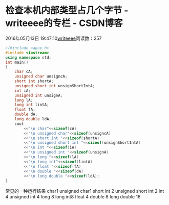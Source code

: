 # 检查本机内部类型占几个字节 - writeeee的专栏 - CSDN博客
2016年05月13日 19:47:10[writeeee](https://me.csdn.net/writeeee)阅读数：257
```cpp
//#include <apue.h>
#include <iostream>
using namespace std;
int main()
{
    char cA;
    unsigned char unsigncA;
    short int shortA;
    unsigned short int unsignShortIntA;
    int iA;
    unsigned int unsignA;
    long lA;
    long int lintA;
    float fA;
    double dA;
    long double ldA;
    cout
        <<"\n char"<<sizeof(cA)
        <<"\n unsigned char"<<sizeof(unsigncA)
        <<"\n short int "<<sizeof(shortA)
        <<"\n unsigned short int "<<sizeof(unsignShortIntA)
        <<"\n int "<<sizeof(iA)
        <<"\n unsigned int "<<sizeof(unsignA)
        <<"\n long "<<sizeof(lA)
        <<"\n long int"<<sizeof(lintA)
        <<"\n float "<<sizeof(fA)
        <<"\n double "<<sizeof(dA)
        <<"\n long double "<<sizeof(ldA);
}
```
常见的一种运行结果
char1 
 unsigned char1 
 short int 2 
 unsigned short int 2 
 int 4 
 unsigned int 4 
 long 8 
 long int8 
 float 4 
 double 8 
 long double 16
